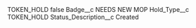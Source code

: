 <?xml version="1.0" encoding="UTF-8"?>
<CustomMetadata xmlns="http://soap.sforce.com/2006/04/metadata" xmlns:xsi="http://www.w3.org/2001/XMLSchema-instance" xmlns:xsd="http://www.w3.org/2001/XMLSchema">
    <label>TOKEN_HOLD</label>
    <protected>false</protected>
    <values>
        <field>Badge__c</field>
        <value xsi:type="xsd:string">NEEDS NEW MOP</value>
    </values>
    <values>
        <field>Hold_Type__c</field>
        <value xsi:type="xsd:string">TOKEN_HOLD</value>
    </values>
    <values>
        <field>Status_Description__c</field>
        <value xsi:type="xsd:string">Created</value>
    </values>
</CustomMetadata>
